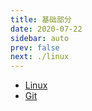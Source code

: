 ```yaml
---
title: 基础部分
date: 2020-07-22
sidebar: auto
prev: false
next: ./linux
---
```


- [Linux](./linux)
- [Git](./Git)